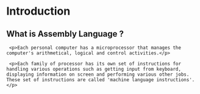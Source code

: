 # Introduction

## What is Assembly Language ?
    

     <p>Each personal computer has a microprocessor that manages the  computer's arithmetical, logical and control activities.</p>
    
     <p>Each family of processor has its own set of instructions for handling various operations such as getting input from keyboard, displaying information on screen and performing various other jobs. These set of instructions are called 'machine language instructions'.</p>

      
